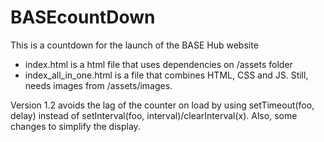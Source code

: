 # BASEcountDown
This is a countdown for the launch of the BASE Hub website

- index.html is a html file that uses dependencies on /assets folder
- index_all_in_one.html is a file that combines HTML, CSS and JS. Still, needs images from /assets/images.

Version 1.2 avoids the lag of the counter on load by using setTimeout(foo, delay) instead of setInterval(foo, interval)/clearInterval(x).
            Also, some changes to simplify the display.

